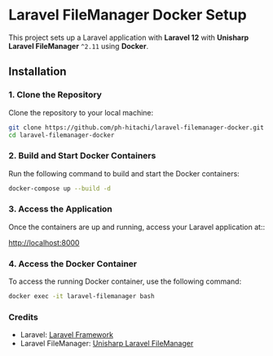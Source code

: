# Laravel FileManager Docker Setup

This project sets up a Laravel application with **Laravel 12** with **Unisharp Laravel FileManager** `^2.11` using **Docker**.

## Installation

### 1. Clone the Repository

Clone the repository to your local machine:

```bash
git clone https://github.com/ph-hitachi/laravel-filemanager-docker.git
cd laravel-filemanager-docker
```

### 2. Build and Start Docker Containers

Run the following command to build and start the Docker containers:

```sh
docker-compose up --build -d
```

### 3. Access the Application

Once the containers are up and running, access your Laravel application at::

[http://localhost:8000](http://localhost:8000)


### 4. Access the Docker Container

To access the running Docker container, use the following command:

```sh
docker exec -it laravel-filemanager bash
```

### Credits
- Laravel: [Laravel Framework](https://github.com/laravel/laravel)
- Laravel FileManager: [Unisharp Laravel FileManager](https://github.com/UniSharp/laravel-filemanager)
